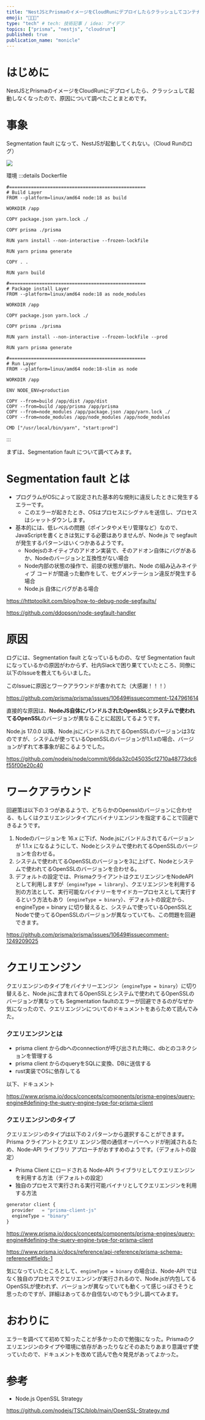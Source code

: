 ```yaml
---
title: "NestJSとPrismaのイメージをCloudRunにデプロイしたらクラッシュしてコンテナが起動しなくなったので調べたこと"
emoji: "👨🏼‍💻"
type: "tech" # tech: 技術記事 / idea: アイデア
topics: ["prisma", "nestjs", "cloudrun"]
published: true
publication_name: "monicle"
---
```


# はじめに

NestJSとPrismaのイメージをCloudRunにデプロイしたら、クラッシュして起動しなくなったので、原因について調べたことまとめです。

# 事象

Segmentation fault になって、NestJSが起動してくれない。（Cloud Runのログ）

![](https://storage.googleapis.com/zenn-user-upload/1208b495b42b-20221125.png)

環境
:::details Dockerfile
```
#==================================================
# Build Layer
FROM --platform=linux/amd64 node:18 as build

WORKDIR /app

COPY package.json yarn.lock ./

COPY prisma ./prisma

RUN yarn install --non-interactive --frozen-lockfile

RUN yarn prisma generate

COPY . .

RUN yarn build

#==================================================
# Package install Layer
FROM --platform=linux/amd64 node:18 as node_modules

WORKDIR /app

COPY package.json yarn.lock ./

COPY prisma ./prisma

RUN yarn install --non-interactive --frozen-lockfile --prod

RUN yarn prisma generate

#==================================================
# Run Layer
FROM --platform=linux/amd64 node:18-slim as node

WORKDIR /app

ENV NODE_ENV=production

COPY --from=build /app/dist /app/dist
COPY --from=build /app/prisma /app/prisma
COPY --from=node_modules /app/package.json /app/yarn.lock ./
COPY --from=node_modules /app/node_modules /app/node_modules

CMD ["/usr/local/bin/yarn", "start:prod"]
```
:::

まずは、Segmentation fault について調べてみます。

# Segmentation fault とは

- プログラムがOSによって設定された基本的な規則に違反したときに発生するエラーです。
    - このエラーが起きたとき、OSはプロセスにシグナルを送信し、プロセスはシャットダウンします。
- 基本的には、低レベルの問題（ポインタやメモリ管理など）なので、JavaScriptを書くときは気にする必要はありませんが、Node.js で segfault が発生するパターンはいくつかあるようです。
    - Nodejsのネイティブのアドオン実装で、そのアドオン自体にバグがあるか、Nodeのバージョンと互換性がない場合
    - Node内部の状態の操作で、前提の状態が崩れ、Node の組み込みネイティブ コードが間違った動作をして、セグメンテーション違反が発生する場合
    - Node.js 自体にバグがある場合

https://httptoolkit.com/blog/how-to-debug-node-segfaults/

https://github.com/ddopson/node-segfault-handler


# 原因

ログには、Segmentation fault となっているものの、なぜ Segmentation faultになっているかの原因がわからず、社内Slackで困り果てていたところ、同僚に以下のIssueを教えてもらいました。

このIssueに原因とワークアラウンドが書かれてた（大感謝！！！）

https://github.com/prisma/prisma/issues/10649#issuecomment-1247961614

直接的な原因は、**NodeJS自体にバンドルされたOpenSSL**と**システムで使われてるOpenSSL**のバージョンが異なることに起因してるようです。

Node.js 17.0.0 以降、Node.jsにバンドルされてるOpenSSLのバージョンは3なのですが、システムが使っているOpenSSLのバージョンが1.1.xの場合、バージョンがずれて本事象が起こるようでした。

https://github.com/nodejs/node/commit/66da32c045035cf2710a48773dc6f55f00e20c40

# ワークアラウンド

回避策は以下の３つがあるようで、どちらかのOpensslのバージョンに合わせる、もしくはクエリエンジンタイプにバイナリエンジンを指定することで回避できるようです。

1. Nodeのバージョンを 16.x に下げ、Node.jsにバンドルされてるバージョンが 1.1.x になるようにして、Nodeとシステムで使われてるOpenSSLのバージョンを合わせる。
2. システムで使われてるOpenSSLのバージョンを3に上げて、Nodeとシステムで使われてるOpenSSLのバージョンを合わせる。
3. デフォルトの設定では、PrismaクライアントはクエリエンジンをNodeAPIとして利用しますが（`engineType = library`）、クエリエンジンを利用する別の方法として、実行可能なバイナリーをサイドカープロセスとして実行するという方法もあり（`engineType = binary`）、デフォルトの設定から、engineType = binary に切り替えると、システムで使っているOpenSSLとNodeで使ってるOpenSSLのバージョンが異なっていても、この問題を回避できます。

https://github.com/prisma/prisma/issues/10649#issuecomment-1249209025

# クエリエンジン

クエリエンジンのタイプをバイナリーエンジン（`engineType = binary`）に切り替えると、Node.jsに含まれてるOpenSSLとシステムで使われてるOpenSSLのバージョンが異なっても Segmentation faultのエラーが回避できるのがなぜか気になったので、クエリエンジンについてのドキュメントをあらためて読んでみた。

### クエリエンジンとは

- prisma client からdbへのconnectionが呼び出された時に、dbとのコネクションを管理する
- prisma client からのqueryをSQLに変換、DBに送信する
- rust実装でOSに依存してる

以下、ドキュメント

https://www.prisma.io/docs/concepts/components/prisma-engines/query-engine#defining-the-query-engine-type-for-prisma-client

### クエリエンジンのタイプ

クエリエンジンのタイプは以下の２パターンから選択することができます。
Prisma クライアントとクエリ エンジン間の通信オーバーヘッドが削減されるため、Node-API ライブラリ アプローチがおすすめのようです。（デフォルトの設定）

- Prisma Client にロードされる Node-API ライブラリとしてクエリエンジンを利用する方法（デフォルトの設定）
- 独自のプロセスで実行される実行可能バイナリとしてクエリエンジンを利用する方法

```typescript
generator client {
  provider   = "prisma-client-js"
  engineType = "binary"
}
```

https://www.prisma.io/docs/concepts/components/prisma-engines/query-engine#defining-the-query-engine-type-for-prisma-client

https://www.prisma.io/docs/reference/api-reference/prisma-schema-reference#fields-1

気になっていたところとして、`engineType = binary` の場合は、Node-API ではなく独自のプロセスでクエリエンジンが実行されるので、Node.jsが内包してるOpenSSLが使われず、バージョンが異なっていても動くって感じっぽさそうと思ったのですが、詳細はあってるか自信ないのでもう少し調べてみます。

# おわりに

エラーを調べてて初めて知ったことが多かったので勉強になった。Prismaのクエリエンジンのタイプや環境に依存があったりなどそのあたりあまり意識せず使っていたので、ドキュメントを改めて読んで色々発見があってよかった。

# 参考

- Node.js OpenSSL Strategy

https://github.com/nodejs/TSC/blob/main/OpenSSL-Strategy.md
